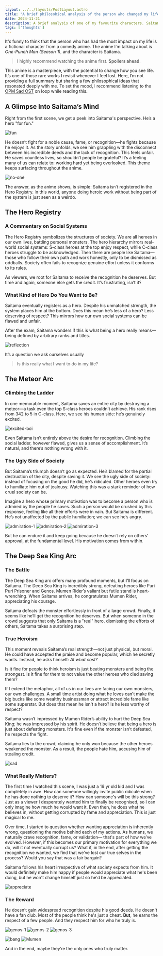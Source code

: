 ```yaml
---
layout: ../../layouts/PostLayout.astro
title: "A brief philosohical analysis of the person who changed my life"
date: 2024-11-21
description: A brief analysis of one of my favourite characters, Saitama!
tags: ['thoughts']
---
```


It's funny to think that the person who has had the most impact on my life is a fictional character from a comedy anime. The anime I'm talking about is *One-Punch Man (Season 1)*, and the character is Saitama.
> I highly recommend watching the anime first. **Spoilers ahead**.

This anime is a masterpiece, with the potential to change how you see life. It’s one of those rare works I revisit whenever I feel lost. Here, I’m not providing a full summary but sharing a few philosophical ideas that resonated deeply with me. To set the mood, I recommend listening to the [OPM Sad OST](https://www.youtube.com/watch?v=-Zm2MnYBXHY) on loop while reading this.

## A Glimpse Into Saitama’s Mind
Right from the first scene, we get a peek into Saitama's perspective. He’s a hero "for fun."

![fun](https://i.postimg.cc/NG1gGBxB/hero-for-fun.png)

He doesn’t fight for a noble cause, fame, or recognition—he fights because he enjoys it. As the story unfolds, we see him grappling with the disconnect between his incredible deeds and the lack of recognition. This feels unfair. He saves countless lives, so shouldn’t people be grateful? It’s a feeling many of us can relate to: working hard yet being overlooked. This theme keeps surfacing throughout the anime.

![no-one](https://i.postimg.cc/DwzFcs3w/no-one.png)

The answer, as the anime shows, is simple: Saitama isn’t registered in the Hero Registry. In this world, anyone doing heroic work without being part of the system is just seen as a weirdo.

## The Hero Registry

### A Commentary on Social Systems

The Hero Registry symbolizes the structures of society. We are all heroes in our own lives, battling personal monsters. The hero hierarchy mirrors real-world social systems: S-class heroes at the top enjoy respect, while C-class heroes struggle to be acknowledged. Then there are people like Saitama—those who follow their own path and work honestly, only to be dismissed as oddballs. Society often fails to recognize genuine effort unless it conforms to its rules.

As viewers, we root for Saitama to receive the recognition he deserves. But time and again, someone else gets the credit. It’s frustrating, isn’t it?

### What Kind of Hero Do You Want to Be?
Saitama eventually registers as a hero. Despite his unmatched strength, the system places him at the bottom. Does this mean he’s less of a hero? Less deserving of respect? This mirrors how our own social systems can be flawed and unfair.

After the exam, Saitama wonders if this is what being a hero really means—being defined by arbitrary ranks and titles.

![reflection](https://i.postimg.cc/FKd4M4Rt/not-the-hero.png)

It’s a question we ask ourselves usually

> Is this really what I want to do in my life?

## The Meteor Arc

### Climbing the Ladder
In one memorable moment, Saitama saves an entire city by destroying a meteor—a task even the top S-class heroes couldn’t achieve. His rank rises from 342 to 5 in C-class. Here, we see his human side: he’s genuinely excited.

![excited-boi](https://i.postimg.cc/d1GK0jr4/sait-excited.png)

Even Saitama isn’t entirely above the desire for recognition. Climbing the social ladder, however flawed, gives us a sense of accomplishment. It’s natural, and there’s nothing wrong with it.

### The Ugly Side of Society

But Saitama’s triumph doesn’t go as expected. He’s blamed for the partial destruction of the city, despite saving it. We see the ugly side of society: instead of focusing on the good he did, he’s ridiculed. Other heroes even try to humiliate him out of jealousy. Watching this was a stark reminder of how cruel society can be.

Imagine a hero whose primary motivation was to become a person who is admired by the people he saves. Such a person would be crushed by this response, feeling like all their efforts were in vain. But Saitama is different. He’s not unaffected by the public humiliation; we can see he’s angry.

![admiration-1](https://i.postimg.cc/wBGBN2tz/admiration-1.png)
![admiration-2](https://i.postimg.cc/Kz38DTLM/admiration-2.png)
![admiration-3](https://i.postimg.cc/QCLx4Mkn/admiration-3.png)

But he can endure it and keep going because he doesn’t rely on others’ approval, at the fundamental level. His motivation comes from within.

## The Deep Sea King Arc

### The Battle

The Deep Sea King arc offers many profound moments, but I’ll focus on Saitama. The Deep Sea King is incredibly strong, defeating heroes like Puri Puri Prisoner and Genos. Mumen Rider’s valiant but futile stand is heart-wrenching. When Saitama arrives, he congratulates Mumen Rider, appreciating his courage.

Saitama defeats the monster effortlessly in front of a large crowd. Finally, it seems like he’ll get the recognition he deserves. But when someone in the crowd suggests that only Saitama is a "real" hero, dismissing the efforts of others, Saitama takes a surprising step.

### True Heroism

This moment reveals Saitama’s real strength—not just physical, but moral. He could have accepted the praise and become popular, which he secretly wants. Instead, he asks himself: *At what cost?*

Is it fine for people to think heroism is just beating monsters and being the strongest. Is it fine for them to not value the other heroes who died saving them?

If I extend the metaphor, all of us in our lives are facing our own monsters, our own challenges. A small time artist doing what he loves can't make the big bucks like some wealthy businessman or attract incredible fame like some superstar. But does that mean he isn't a hero? Is he less worthy of respect?

Saitama wasn’t impressed by Mumen Rider’s ability to hurt the Deep Sea King; he was impressed by his spirit. He doesn’t believe that being a hero is just about defeating monsters. It's fine even if the monster isn't defeated, he respects the fight.

Saitama lies to the crowd, claiming he only won because the other heroes weakened the monster. As a result, the people hate him, accusing him of stealing credit.

![sad](https://i.postimg.cc/kG9PRRy9/sait-right-thing.png)

### What Really Matters?
The first time I watched this scene, I was just a 16 yr old kid and I was completely in awe. How can someone willingly invite public ridicule when he has done nothing to deserve it? How can someone's will be this strong? Just as a viewer I desperately wanted him to finally be recognised, so I can only imagine how much he would want it. Even then, he does what he believes in, without getting corrupted by fame and appreciation. This is just magical to me.

Over time, I started to question whether wanting appreciation is inherently wrong, questioning the motive behind each of my actions. As humans, we naturally crave recognition, fame, or validation— that's part of how we’ve evolved. However, if this becomes our primary motivation for everything we do, will it not eventually corrupt us? What if, in the end, after getting the recognition we wanted, we find that we’ve lost our true selves in the process? Would you say that was a fair bargain?

Saitama follows his heart irrespective of what society expects from him. It would definitely make him happy if people would appreciate what he's been doing, but he won't change himself just so he'd be appreciated.

![appreciate](https://i.postimg.cc/Vkk5K8G9/would-be-nice.png)

### The Reward

He doesn’t gain widespread recognition despite his good deeds. He doesn't have a fan club. Most of the people think he's just a cheat. **But**, he earns the respect of a few people. And they respect him for who he truly is.

![genos-1](https://i.postimg.cc/ZqCbJNwM/genos-thanks-1.png)
![genos-2](https://i.postimg.cc/FK89zKqs/genos-thanks-2.png)
![genos-3](https://i.postimg.cc/zvS5xFfV/genos-thanks-3.png)

![bang](https://i.postimg.cc/DwffYHLF/bang.png)
![Mumen](https://i.postimg.cc/bNpqsW6b/mumen-thanks.png)

And in the end, maybe they’re the only ones who truly matter.
